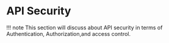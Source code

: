 # API Security

!!! note
    This section will  discuss about API security in terms of Authentication, Authorization,and  access control. 
